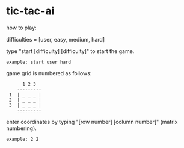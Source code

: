 # tic-tac-ai

how to play:
  
  difficulties = [user, easy, medium, hard]

  type "start [difficulty] [difficulty]" to start the game.
    
    example: start user hard
    
  game grid is numbered as follows:
 ```   
       1 2 3
     ---------
  1  | _ _ _ |
  2  | _ _ _ |
  3  | _ _ _ |
     ---------
```  
  enter coordinates by typing "[row number] [column number]" (matrix numbering).
    
    example: 2 2
